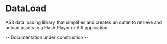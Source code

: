 DataLoad
========

AS3 data loading library that simplifies and creates an outlet to retrieve and unload assets to a
Flash Player or AIR application.


-- Documentation under construction --
